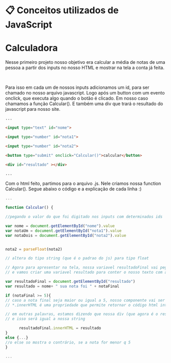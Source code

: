 # 📋 Conceitos utilizados de JavaScript

# Calculadora

Nesse primeiro projeto nosso objetivo era calcular a média de notas de uma pessoa a partir dos inputs no nosso HTML e mostrar na tela a conta já feita.

<br>

Para isso em cada um de nossos inputs adicionamos um id, para ser chamado no nosso arquivo javascript. Logo após um button com um evento onclick, que executa algo quando o botão é clicado. Em nosso caso chamamos a função Calcular(). E também uma div que trará o resultado do javascript para nosso site.

```html
...

<input type="text" id="nome">

<input type="number" id="nota1">

<input type="number" id="nota2">

<button type="submit" onclick="Calcular()">calcular</button>

<div id="resultado" ></div>

...

```

Com o html feito, partimos para o arquivo .js. Nele criamos nossa function Calcular(). Segue abaixo o código e a explicação de cada linha :)


```js
...

function Calcular() {

//pegando o valor do que foi digitado nos inputs com determinados ids

var nome = document.getElementById("nome").value
var notaUm = document.getElementById("nota1").value
var notaDois = document.getElementById("nota2").value


nota2 = parseFloat(nota2)

// altera do tipo string (que é o padrao do js) para tipo float

// Agora para apresentar na tela, nossa variavel resultadoFinal vai pegar o componente do html que tem o id resultado,
// e vamos criar uma variavel resultado para conter o nosso texto com as informações de nota

var resultadoFinal = document.getElementById("resultado")
var resultado = nome+ " sua nota foi " + notaFinal 

if (notaFinal >= 5){
// caso a nota final seja maior ou igual a 5, nosso componente vai ser igual a variavel resultado, que contem nosso textinho.
// *.innerHTML é uma propriedade que permite retornar o código html interno de um elemento*

// em outras palavras, estamos dizendo que nossa div (que agora é o resultadoFinal), vai se juntar ao html (pela propriedade .innerHTML)
// e isso será igual a nossa string

      resultadoFinal.innerHTML = resultado
}
else {...}
//o else so mostra o contrário, se a nota for menor q 5
}

...

```
